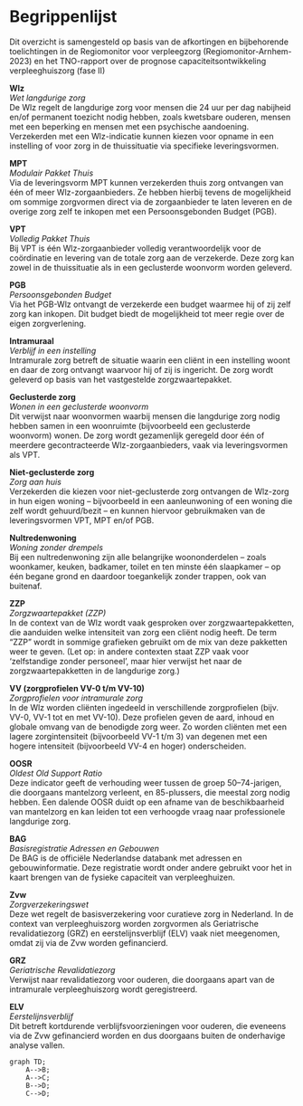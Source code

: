 # Begrippenlijst

Dit overzicht is samengesteld op basis van de afkortingen en bijbehorende toelichtingen in de Regiomonitor voor verpleegzorg (Regiomonitor-Arnhem-2023) en het TNO-rapport over de prognose capaciteitsontwikkeling verpleeghuiszorg (fase II)

**Wlz**  
_Wet langdurige zorg_  
De Wlz regelt de langdurige zorg voor mensen die 24 uur per dag nabijheid en/of permanent toezicht nodig hebben, zoals kwetsbare ouderen, mensen met een beperking en mensen met een psychische aandoening. Verzekerden met een Wlz-indicatie kunnen kiezen voor opname in een instelling of voor zorg in de thuissituatie via specifieke leveringsvormen.

**MPT**  
_Modulair Pakket Thuis_  
Via de leveringsvorm MPT kunnen verzekerden thuis zorg ontvangen van één of meer Wlz-zorgaanbieders. Ze hebben hierbij tevens de mogelijkheid om sommige zorgvormen direct via de zorgaanbieder te laten leveren en de overige zorg zelf te inkopen met een Persoonsgebonden Budget (PGB).

**VPT**  
_Volledig Pakket Thuis_  
Bij VPT is één Wlz-zorgaanbieder volledig verantwoordelijk voor de coördinatie en levering van de totale zorg aan de verzekerde. Deze zorg kan zowel in de thuissituatie als in een geclusterde woonvorm worden geleverd.

**PGB**  
_Persoonsgebonden Budget_  
Via het PGB-Wlz ontvangt de verzekerde een budget waarmee hij of zij zelf zorg kan inkopen. Dit budget biedt de mogelijkheid tot meer regie over de eigen zorgverlening.

**Intramuraal**  
_Verblijf in een instelling_  
Intramurale zorg betreft de situatie waarin een cliënt in een instelling woont en daar de zorg ontvangt waarvoor hij of zij is ingericht. De zorg wordt geleverd op basis van het vastgestelde zorgzwaartepakket.

**Geclusterde zorg**  
_Wonen in een geclusterde woonvorm_  
Dit verwijst naar woonvormen waarbij mensen die langdurige zorg nodig hebben samen in een woonruimte (bijvoorbeeld een geclusterde woonvorm) wonen. De zorg wordt gezamenlijk geregeld door één of meerdere gecontracteerde Wlz-zorgaanbieders, vaak via leveringsvormen als VPT.

**Niet-geclusterde zorg**  
_Zorg aan huis_  
Verzekerden die kiezen voor niet-geclusterde zorg ontvangen de Wlz-zorg in hun eigen woning – bijvoorbeeld in een aanleunwoning of een woning die zelf wordt gehuurd/bezit – en kunnen hiervoor gebruikmaken van de leveringsvormen VPT, MPT en/of PGB.

**Nultredenwoning**  
_Woning zonder drempels_  
Bij een nultredenwoning zijn alle belangrijke woononderdelen – zoals woonkamer, keuken, badkamer, toilet en ten minste één slaapkamer – op één begane grond en daardoor toegankelijk zonder trappen, ook van buitenaf.

**ZZP**  
_Zorgzwaartepakket (ZZP)_  
In de context van de Wlz wordt vaak gesproken over zorgzwaartepakketten, die aanduiden welke intensiteit van zorg een cliënt nodig heeft. De term “ZZP” wordt in sommige grafieken gebruikt om de mix van deze pakketten weer te geven. (Let op: in andere contexten staat ZZP vaak voor ‘zelfstandige zonder personeel’, maar hier verwijst het naar de zorgzwaartepakketten in de langdurige zorg.)

**VV (zorgprofielen VV-0 t/m VV-10)**  
_Zorgprofielen voor intramurale zorg_  
In de Wlz worden cliënten ingedeeld in verschillende zorgprofielen (bijv. VV-0, VV-1 tot en met VV-10). Deze profielen geven de aard, inhoud en globale omvang van de benodigde zorg weer. Zo worden cliënten met een lagere zorgintensiteit (bijvoorbeeld VV-1 t/m 3) van degenen met een hogere intensiteit (bijvoorbeeld VV-4 en hoger) onderscheiden.

**OOSR**  
_Oldest Old Support Ratio_  
Deze indicator geeft de verhouding weer tussen de groep 50–74-jarigen, die doorgaans mantelzorg verleent, en 85-plussers, die meestal zorg nodig hebben. Een dalende OOSR duidt op een afname van de beschikbaarheid van mantelzorg en kan leiden tot een verhoogde vraag naar professionele langdurige zorg.

**BAG**  
_Basisregistratie Adressen en Gebouwen_  
De BAG is de officiële Nederlandse databank met adressen en gebouwinformatie. Deze registratie wordt onder andere gebruikt voor het in kaart brengen van de fysieke capaciteit van verpleeghuizen.

**Zvw**  
_Zorgverzekeringswet_  
Deze wet regelt de basisverzekering voor curatieve zorg in Nederland. In de context van verpleeghuiszorg worden zorgvormen als Geriatrische revalidatiezorg (GRZ) en eerstelijnsverblijf (ELV) vaak niet meegenomen, omdat zij via de Zvw worden gefinancierd.

**GRZ**  
_Geriatrische Revalidatiezorg_  
Verwijst naar revalidatiezorg voor ouderen, die doorgaans apart van de intramurale verpleeghuiszorg wordt geregistreerd.

**ELV**  
_Eerstelijnsverblijf_  
Dit betreft kortdurende verblijfsvoorzieningen voor ouderen, die eveneens via de Zvw gefinancierd worden en dus doorgaans buiten de onderhavige analyse vallen.

```mermaid
graph TD;
    A-->B;
    A-->C;
    B-->D;
    C-->D;
```
